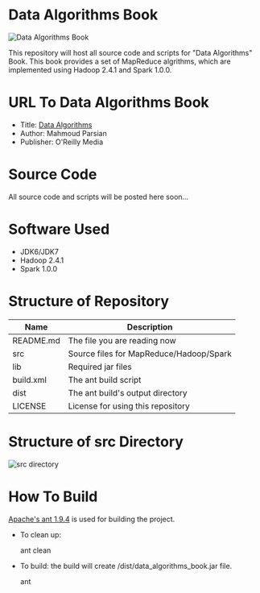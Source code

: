 Data Algorithms Book
====================
![Data Algorithms Book](http://akamaicovers.oreilly.com/images/0636920033950/rc_lrg.jpg)


This repository will host all source code and scripts for "Data Algorithms" Book.
This book provides a set of MapReduce algrithms, which are implemented using Hadoop 2.4.1 and Spark 1.0.0.

URL To Data Algorithms Book
===========================
* Title: [Data Algorithms](http://shop.oreilly.com/product/0636920033950.do)
* Author: Mahmoud Parsian
* Publisher: O'Reilly Media 

Source Code
===========
All source code and scripts will be posted here soon...

Software Used
=============
* JDK6/JDK7
* Hadoop 2.4.1
* Spark 1.0.0
 
Structure of Repository
=======================

Name         | Description
------------ |------------
README.md    | The file you are reading now
src          | Source files for MapReduce/Hadoop/Spark
lib          | Required jar files
build.xml    | The ant build script
dist         | The ant build's output directory 
LICENSE      | License for using this repository

Structure of src Directory
==========================
![src directory](https://raw.githubusercontent.com/mahmoudparsian/DataAlgorithmsBook/master/misc/source_tree.png)


How To Build
============
[Apache's ant 1.9.4](http://ant.apache.org/) is used for building the project.

* To clean up:

  ant clean

* To build: the build will create <install-dir>/dist/data_algorithms_book.jar file.

  ant
